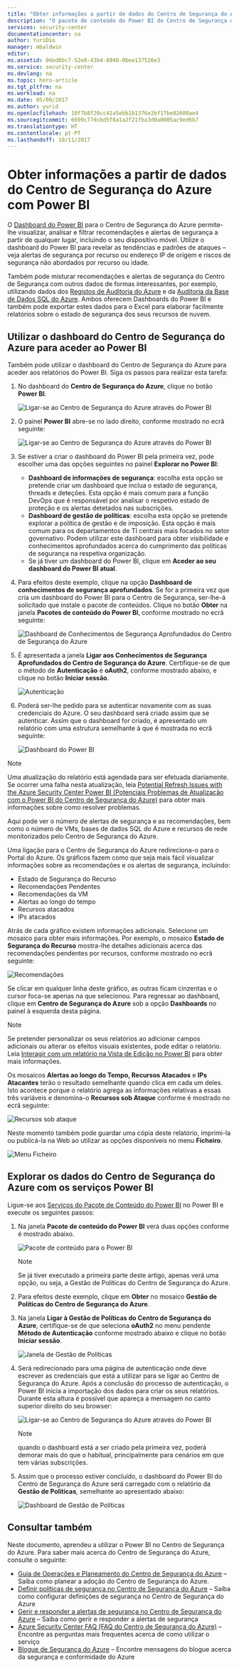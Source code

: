 ```yaml
---
title: "Obter informações a partir de dados do Centro de Segurança do Azure com Power BI| Microsoft Docs"
description: "O pacote de conteúdo do Power BI do Centro de Segurança do Azure faz com que seja mais fácil encontrar alertas de segurança, recomendações, recursos atacados e tendências, com base num conjunto de dados que tenha sido criado para o seu relatório."
services: security-center
documentationcenter: na
author: YuriDio
manager: mbaldwin
editor: 
ms.assetid: 0ded6bc7-52e8-43b4-8940-0bee137526e3
ms.service: security-center
ms.devlang: na
ms.topic: hero-article
ms.tgt_pltfrm: na
ms.workload: na
ms.date: 05/09/2017
ms.author: yurid
ms.openlocfilehash: 10f7b8f20cc41a5ebb1b1376e2bf17be02600ae4
ms.sourcegitcommit: 6699c77dcbd5f8a1a2f21fba3d0a0005ac9ed6b7
ms.translationtype: HT
ms.contentlocale: pt-PT
ms.lasthandoff: 10/11/2017
---
```

# <a name="get-insights-from-azure-security-center-data-with-power-bi"></a>Obter informações a partir de dados do Centro de Segurança do Azure com Power BI
O [Dashboard do Power BI](http://aka.ms/azure-security-center-power-bi) para o Centro de Segurança do Azure permite-lhe visualizar, analisar e filtrar recomendações e alertas de segurança a partir de qualquer lugar, incluindo o seu dispositivo móvel. Utilize o dashboard do Power BI para revelar as tendências e padrões de ataques – veja alertas de segurança por recurso ou endereço IP de origem e riscos de segurança não abordados por recurso ou idade.

Também pode misturar recomendações e alertas de segurança do Centro de Segurança com outros dados de formas interessantes, por exemplo, utilizando dados dos [Registos de Auditoria do Azure](https://powerbi.microsoft.com/blog/monitor-azure-audit-logs-with-power-bi/) e da [Auditoria da Base de Dados SQL do Azure](https://powerbi.microsoft.com/blog/monitor-your-azure-sql-database-auditing-activity-with-power-bi/). Ambos oferecem Dashboards do Power BI e também pode exportar estes dados para o Excel para elaborar facilmente relatórios sobre o estado de segurança dos seus recursos de nuvem.

## <a name="using-azure-security-center-dashboard-to-access-power-bi"></a>Utilizar o dashboard do Centro de Segurança do Azure para aceder ao Power BI
Também pode utilizar o dashboard do Centro de Segurança do Azure para aceder aos relatórios do Power BI. Siga os passos para realizar esta tarefa:

1. No dashboard do **Centro de Segurança do Azure**, clique no botão **Power BI**.

    ![Ligar-se ao Centro de Segurança do Azure através do Power BI](./media/security-center-powerbi/security-center-powerbi-fig1-1-newUI-2017.png)
2. O painel **Power BI** abre-se no lado direito, conforme mostrado no ecrã seguinte:

    ![Ligar-se ao Centro de Segurança do Azure através do Power BI](./media/security-center-powerbi/security-center-powerbi-fig1-new11-2017.png)
3. Se estiver a criar o dashboard do Power BI pela primeira vez, pode escolher uma das opções seguintes no painel **Explorar no Power BI**:

   * **Dashboard de informações de segurança**: escolha esta opção se pretende criar um dashboard que inclua o estado de segurança, threads e deteções. Esta opção é mais comum para a função DevOps que é responsável por analisar o respetivo estado de proteção e os alertas detetados nas subscrições.
   * **Dashboard de gestão de políticas**: escolha esta opção se pretende explorar a política de gestão e de imposição.  Esta opção é mais comum para os departamentos de TI centrais mais focados no setor governativo. Podem utilizar este dashboard para obter visibilidade e conhecimentos aprofundados acerca do cumprimento das políticas de segurança na respetiva organização.
   * Se já tiver um dashboard do Power BI, clique em **Aceder ao seu dashboard do Power BI atual**.
4. Para efeitos deste exemplo, clique na opção **Dashboard de conhecimentos de segurança aprofundados**. Se for a primeira vez que cria um dashboard do Power BI para o Centro de Segurança, ser-lhe-á solicitado que instale o pacote de conteúdos. Clique no botão **Obter** na janela **Pacotes de conteúdo do Power BI**, conforme mostrado no ecrã seguinte:

    ![Dashboard de Conhecimentos de Segurança Aprofundados do Centro de Segurança do Azure](./media/security-center-powerbi/security-center-powerbi-fig1-new3.png)
5. É apresentada a janela **Ligar aos Conhecimentos de Segurança Aprofundados do Centro de Segurança do Azure**. Certifique-se de que o método de **Autenticação** é **oAuth2**, conforme mostrado abaixo, e clique no botão **Iniciar sessão**.

    ![Autenticação](./media/security-center-powerbi/security-center-powerbi-fig1-new4.png)
6. Poderá ser-lhe pedido para se autenticar novamente com as suas credenciais do Azure. O seu dashboard será criado assim que se autenticar. Assim que o dashboard for criado, é apresentado um relatório com uma estrutura semelhante à que é mostrada no ecrã seguinte:

    ![Dashboard do Power BI](./media/security-center-powerbi/security-center-powerbi-fig1-new5.png)

> [!NOTE]
> Uma atualização do relatório está agendada para ser efetuada diariamente. Se ocorrer uma falha nesta atualização, leia [Potential Refresh Issues with the Azure Security Center Power BI (Potenciais Problemas de Atualização com o Power BI do Centro de Segurança do Azure)](https://blogs.msdn.microsoft.com/azuresecurity/2016/04/07/azure-security-center-power-bi-refresh-fails/) para obter mais informações sobre como resolver problemas.
>
>

Aqui pode ver o número de alertas de segurança e as recomendações, bem como o número de VMs, bases de dados SQL do Azure e recursos de rede monitorizados pelo Centro de Segurança do Azure.

Uma ligação para o Centro de Segurança do Azure redireciona-o para o Portal do Azure. Os gráficos fazem como que seja mais fácil visualizar informações sobre as recomendações e os alertas de segurança, incluindo:

* Estado de Segurança do Recurso
* Recomendações Pendentes
* Recomendações da VM
* Alertas ao longo do tempo
* Recursos atacados
* IPs atacados

Atrás de cada gráfico existem informações adicionais. Selecione um mosaico para obter mais informações. Por exemplo, o mosaico **Estado de Segurança do Recurso** mostra-lhe detalhes adicionais acerca das recomendações pendentes por recursos, conforme mostrado no ecrã seguinte:

![Recomendações](./media/security-center-powerbi/security-center-powerbi-fig1-new6.png)

Se clicar em qualquer linha deste gráfico, as outras ficam cinzentas e o cursor foca-se apenas na que selecionou. Para regressar ao dashboard, clique em **Centro de Segurança do Azure** sob a opção **Dashboards** no painel à esquerda desta página.

> [!NOTE]
> Se pretender personalizar os seus relatórios ao adicionar campos adicionais ou alterar os efeitos visuais existentes, pode editar o relatório. Leia [Interagir com um relatório na Vista de Edição no Power BI](https://powerbi.microsoft.com/documentation/powerbi-service-interact-with-a-report-in-editing-view/) para obter mais informações.
>
>

Os mosaicos **Alertas ao longo do Tempo, Recursos Atacados** e **IPs Atacantes** terão o resultado semelhante quando clica em cada um deles. Isto acontece porque o relatório agrega as informações relativas a essas três variáveis e denomina-o **Recursos sob Ataque** conforme é mostrado no ecrã seguinte:

![Recursos sob ataque](./media/security-center-powerbi/security-center-powerbi-fig1-new7.png)

Neste momento também pode guardar uma cópia deste relatório, imprimi-la ou publicá-la na Web ao utilizar as opções disponíveis no menu **Ficheiro**.

![Menu Ficheiro](./media/security-center-powerbi/security-center-powerbi-fig8.png)

## <a name="exploring-your-azure-security-center-data-with-power-bi-services"></a>Explorar os dados do Centro de Segurança do Azure com os serviços Power BI
Ligue-se aos [Serviços do Pacote de Conteúdo do Power BI](https://msit.powerbi.com/groups/me/getdata/services) no Power BI e execute os seguintes passos:

1. Na janela **Pacote de conteúdo do Power BI** verá duas opções conforme é mostrado abaixo.

    ![Pacote de conteúdo para o Power BI](./media/security-center-powerbi/security-center-powerbi-fig1-new.png)

   > [!NOTE]
   > Se já tiver executado a primeira parte deste artigo, apenas verá uma opção, ou seja, a Gestão de Políticas do Centro de Segurança do Azure.
   >
   >
2. Para efeitos deste exemplo, clique em **Obter** no mosaico **Gestão de Políticas do Centro de Segurança do Azure**.
3. Na janela **Ligar à Gestão de Políticas do Centro de Segurança do Azure**, certifique-se de que seleciona **oAuth2** no menu pendente **Método de Autenticação** conforme mostrado abaixo e clique no botão **Iniciar sessão**.

    ![Janela de Gestão de Políticas](./media/security-center-powerbi/security-center-powerbi-fig1-new8.png)
4. Será redirecionado para uma página de autenticação onde deve escrever as credenciais que está a utilizar para se ligar ao Centro de Segurança do Azure. Após a conclusão do processo de autenticação, o Power BI inicia a importação dos dados para criar os seus relatórios. Durante esta altura é possível que apareça a mensagem no canto superior direito do seu browser:

    ![Ligar-se ao Centro de Segurança do Azure através do Power BI](./media/security-center-powerbi/security-center-powerbi-fig4.png)

   > [!NOTE]
   > quando o dashboard está a ser criado pela primeira vez, poderá demorar mais do que o habitual, principalmente para cenários em que tem várias subscrições.
   >
   >
5. Assim que o processo estiver concluído, o dashboard do Power BI do Centro de Segurança do Azure será carregado com o relatório da **Gestão de Políticas**, semelhante ao apresentado abaixo:

    ![Dashboard de Gestão de Políticas](./media/security-center-powerbi/security-center-powerbi-fig1-new9.png)

## <a name="see-also"></a>Consultar também
Neste documento, aprendeu a utilizar o Power BI no Centro de Segurança do Azure. Para saber mais acerca do Centro de Segurança do Azure, consulte o seguinte:

* [Guia de Operações e Planeamento do Centro de Segurança do Azure](security-center-planning-and-operations-guide.md) – Saiba como planear a adoção do Centro de Segurança do Azure.
* [Definir políticas de segurança no Centro de Segurança do Azure](security-center-policies.md) – Saiba como configurar definições de segurança no Centro de Segurança do Azure
* [Gerir e responder a alertas de segurança no Centro de Segurança do Azure](security-center-managing-and-responding-alerts.md) – Saiba como gerir e responder a alertas de segurança
* [Azure Security Center FAQ (FAQ do Centro de Segurança do Azure)](security-center-faq.md) – Encontre as perguntas mais frequentes acerca de como utilizar o serviço
* [Blogue de Segurança do Azure](http://blogs.msdn.com/b/azuresecurity/) – Encontre mensagens do blogue acerca da segurança e conformidade do Azure
